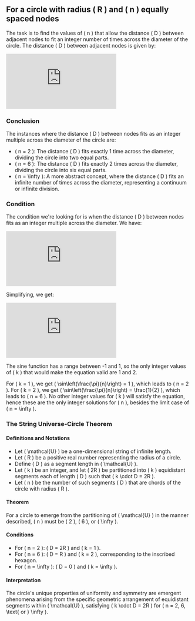 ## For a circle with radius \( R \) and \( n \) equally spaced nodes

The task is to find the values of \( n \) that allow the distance \( D \) between adjacent nodes to fit an integer number of times across the diameter of the circle. The distance \( D \) between adjacent nodes is given by:

![Equation 1](https://latex.codecogs.com/gif.latex?D%20%3D%202R%20%5Csin%5Cleft%28%5Cfrac%7B%5Cpi%7D%7Bn%7D%5Cright%29)

### Conclusion

The instances where the distance \( D \) between nodes fits as an integer multiple across the diameter of the circle are:

- \( n = 2 \): The distance \( D \) fits exactly 1 time across the diameter, dividing the circle into two equal parts.
- \( n = 6 \): The distance \( D \) fits exactly 2 times across the diameter, dividing the circle into six equal parts.
- \( n = \\infty \): A more abstract concept, where the distance \( D \) fits an infinite number of times across the diameter, representing a continuum or infinite division.

### Condition

The condition we're looking for is when the distance \( D \) between nodes fits as an integer multiple across the diameter. We have:

![Equation 2](https://latex.codecogs.com/gif.latex?D%20%3D%202R%20%5Csin%5Cleft%28%5Cfrac%7B%5Cpi%7D%7Bn%7D%5Cright%29%20%5Ctimes%20k%20%3D%202R)

Simplifying, we get:

![Equation 3](https://latex.codecogs.com/gif.latex?%5Csin%5Cleft%28%5Cfrac%7B%5Cpi%7D%7Bn%7D%5Cright%29%20%3D%20%5Cfrac%7B1%7D%7Bk%7D)

The sine function has a range between -1 and 1, so the only integer values of \( k \) that would make the equation valid are 1 and 2.

For \( k = 1 \), we get \( \\sin\\left(\\frac{\\pi}{n}\\right) = 1 \), which leads to \( n = 2 \).
For \( k = 2 \), we get \( \\sin\\left(\\frac{\\pi}{n}\\right) = \\frac{1}{2} \), which leads to \( n = 6 \).
No other integer values for \( k \) will satisfy the equation, hence these are the only integer solutions for \( n \), besides the limit case of \( n = \\infty \).

### The String Universe-Circle Theorem

#### Definitions and Notations

- Let \( \\mathcal{U} \) be a one-dimensional string of infinite length.
- Let \( R \) be a positive real number representing the radius of a circle.
- Define \( D \) as a segment length in \( \\mathcal{U} \).
- Let \( k \) be an integer, and let \( 2R \) be partitioned into \( k \) equidistant segments each of length \( D \) such that \( k \\cdot D = 2R \).
- Let \( n \) be the number of such segments \( D \) that are chords of the circle with radius \( R \).

#### Theorem

For a circle to emerge from the partitioning of \( \\mathcal{U} \) in the manner described, \( n \) must be \( 2 \), \( 6 \), or \( \\infty \).

#### Conditions

- For \( n = 2 \): \( D = 2R \) and \( k = 1 \).
- For \( n = 6 \): \( D = R \) and \( k = 2 \), corresponding to the inscribed hexagon.
- For \( n = \\infty \): \( D = 0 \) and \( k = \\infty \).

#### Interpretation

The circle's unique properties of uniformity and symmetry are emergent phenomena arising from the specific geometric arrangement of equidistant segments within \( \\mathcal{U} \), satisfying \( k \\cdot D = 2R \) for \( n = 2, 6, \\text{ or } \\infty \).
